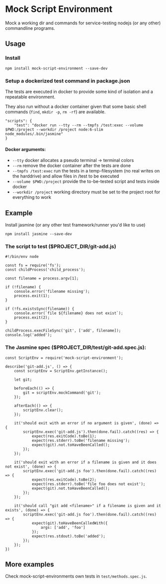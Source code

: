 # Mock Script Environment

Mock a working dir and commands for service-testing nodejs (or any other) commandline programs.

## Usage

### Install

    npm install mock-script-environment --save-dev

### Setup a dockerized test command in package.json

The tests are executed in docker to provide some kind of isolation and a repeatable environment.

They also run without a docker container given that some basic shell commands (`find`, `mkdir -p`, `rm -rf`) are available.

    "scripts": {
        "test": "docker run --tty --rm --tmpfs /test:exec --volume $PWD:/project --workdir /project node:6-slim node_modules/.bin/jasmine"
    }

#### Docker arguments:

* `--tty` docker allocates a pseudo terminal -> terminal colors
* `--rm` remove the docker container after the tests are done
* `--tmpfs /test:exec` run the tests in a temp-filesystem (no real writes on the harddrive) and allow files in /test to be executed
* `--volume $PWD:/project` provide the to-be-tested script and tests inside docker
* `--workdir /project` working directory must be set to the project root for everything to work

## Example

Install jasmine (or any other test framework/runner you'd like to use)

    npm install jasmine --save-dev

### The script to test ($PROJECT_DIR/git-add.js)

    #!/bin/env node

    const fs = require('fs');
    const childProcess('child_process');

    const filename = process.argv[1];

    if (!filename) {
        console.error('filename missing');
        process.exit(1);
    }

    if (!fs.existsSync(filename)) {
        console.error(`file ${filename} does not exist`);
        process.exit(2);
    }

    childProcess.execFileSync('git', ['add', filename]);
    console.log('added');

### The Jasmine spec ($PROJECT_DIR/test/git-add.spec.js):

    const ScriptEnv = require('mock-script-environment');

    describe('git-add.js', () => {
        const scriptEnv = ScriptEnv.getInstance();

        let git;

        beforeEach(() => {
            git = scriptEnv.mockCommand('git');
        });

        afterEach(() => {
            scriptEnv.clear();
        });

        it('should exit with an error if no argument is given', (done) => {
            scriptEnv.exec('git-add.js').then(done.fail).catch((res) => {
                expect(res.exitCode).toBe(1);
                expect(res.stderr).toBe('filename missing');
                expect(git).not.toHaveBeenCalled();
            });
        });

        it('should exit with an error if a filename is given and it does not exist', (done) => {
            scriptEnv.exec('git-add.js foo').then(done.fail).catch((res) => {
                expect(res.exitCode).toBe(2);
                expect(res.stderr).toBe('file foo does not exist');
                expect(git).not.toHaveBeenCalled();
            });
        });

        it('should call "git add <filename>" if a filename is given and it exists', (done) => {
            scriptEnv.exec('git-add.js foo').then(done.fail).catch((res) => {
                expect(git).toHaveBeenCalledWith({
                    args: ['add', 'foo']
                });
                expect(res.stdout).toBe('added');
            });
        });
    })

## More examples

Check mock-script-environments own tests in `test/methods.spec.js`.
